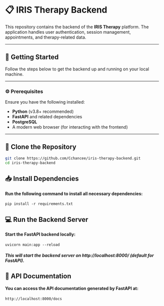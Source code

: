 # 📋 **IRIS Therapy Backend**

This repository contains the backend of the **IRIS Therapy** platform. The application handles user authentication, session management, appointments, and therapy-related data.

---

## 🚀 **Getting Started**

Follow the steps below to get the backend up and running on your local machine.

---

### ⚙️ **Prerequisites**

Ensure you have the following installed:

- **Python** (v3.8+ recommended)
- **FastAPI** and related dependencies
- **PostgreSQL** 
- A modern web browser (for interacting with the frontend)

---

## 📂 **Clone the Repository**

```bash
git clone https://github.com/Cchancee/iris-therapy-backend.git
cd iris-therapy-backend
```
## 📥 Install Dependencies
#### Run the following command to install all necessary dependencies:

```
pip install -r requirements.txt
```


## 💻 Run the Backend Server
#### Start the FastAPI backend locally:

``` 
uvicorn main:app --reload
```

##### This will start the backend server on http://localhost:8000/ (default for FastAPI).



## 📝 API Documentation
#### You can access the API documentation generated by FastAPI at:

```
http://localhost:8000/docs
```
